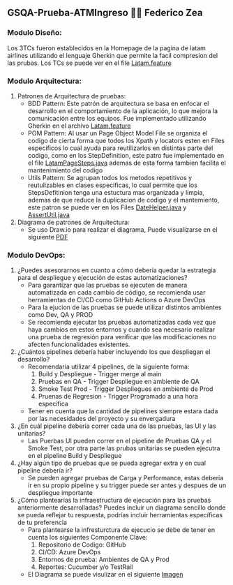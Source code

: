 ## GSQA-Prueba-ATMIngreso 🧑‍🍳 Federico Zea
### Modulo Diseño:
Los 3TCs fueron establecidos en la Homepage de la pagina de latam airlines utilizando el lenguaje Gherkin que
permite la facil compresion del las prubas. Los TCs se puede ver en el file [Latam.feature](https://github.com/FZeaa/GSQA-Prueba-ATMIngreso/blob/master/features/Latam.feature)

### Modulo Arquitectura:
1. Patrones de Arquitectura de pruebas:
    - BDD Pattern: Este patrón de arquitectura se basa en enfocar el desarrollo en el comportamiento de la aplicación, lo que mejora la comunicación entre los equipos.
      Fue implementado utilizando Gherkin en el archivo [Latam.feature](https://github.com/FZeaa/GSQA-Prueba-ATMIngreso/blob/master/features/Latam.feature)
    - POM Pattern: Al usar un Page Object Model File se organiza el codigo de cierta forma que todos los Xpath y locators esten
      en Files especificos lo cual ayuda para reutilizarlos en distintas parte del codigo, como en los StepDefinition, este patro fue implementado en el
      file [LatamPageSteps.java](https://github.com/FZeaa/GSQA-Prueba-ATMIngreso/blob/master/src/test/java/stepDefinitions/LatamPageSteps.java)
      ademas de esta forma tambien facilita el mantenimiento del codigo
    - Utils Pattern: Se agrupan todos los metodos repetitivos y reutulizables en clases especificas, lo cual permite que los StepsDefitinion
      tenga una estuctura mas organizada y limpia, ademas de que reduce la duplicacion de codigo y el mantemiento, este patron se puede ver en los Files
      [DateHelper.java](https://github.com/FZeaa/GSQA-Prueba-ATMIngreso/blob/master/src/main/java/utils/DateHelper.java) y [AssertUtil.java](https://github.com/FZeaa/GSQA-Prueba-ATMIngreso/blob/master/src/main/java/utils/AssertUtil.java)
2. Diagrama de patrones de Arquitectura:
    - Se uso Draw.io para realizar el diagrama, Puede visualizarse en el siguiente [PDF](https://github.com/FZeaa/GSQA-Prueba-ATMIngreso/blob/master/GSQADiagramaDePruebas.drawio.pdf)
  
 ###  Modulo DevOps:
 1. ¿Puedes asesorarnos en cuanto a cómo debería quedar la estrategia para el despliegue y
ejecución de estas automatizaciones?
    - Para garantizar que las pruebas se ejecuten de manera automatizada en cada cambio de código,
      se recomienda usar herramientas de CI/CD como GitHub Actions o Azure DevOps
    - Para la ejucion de las pruebas se puede utilizar distintos ambientes como Dev, QA y PROD
    - Se recomienda ejecutar las pruebas automatizadas cada vez que haya cambios en estos entornos y cuando sea necesario
      realizar una prueba de regresión para verificar que las modificaciones no afecten funcionalidades existentes.
2. ¿Cuántos pipelines debería haber incluyendo los que despliegan el desarrollo?
   - Recomendaria utilizar 4 pipelines, de la siguiente forma:
       1. Build y Despliegue - Trigger merge al main
       2. Pruebas en QA - Trigger Despliegue en ambiente de QA
       3. Smoke Test Prod - Trigger Despliegues en ambiente de Prod
       4. Pruenas de Regresion - Trigger Programado a una hora especifica
   - Tener en cuenta que la cantidad de pipelines siempre estara dada por las necesidades del proyecto y su envergadura     
3. ¿En cuál pipeline debería correr cada una de las pruebas, las UI y las unitarias?
   -  Las Puerbas UI pueden correr en el pipeline de Pruebas QA y el Smoke Test, por otra parte las
     prubas unitarias se pueden ejecutra en el pipeline Build y Despliegue
4. ¿Hay algún tipo de pruebas que se pueda agregar extra y en cual pipeline debería ir?
    -  Se pueden agregar pruebas de Carga y Performance, estas deberia ir en su propio pipeline y su trigger puede ser antes y
      despues de un despliegue importante
5. ¿Cómo plantearías la infraestructura de ejecución para las pruebas anteriormente
desarrolladas? Puedes incluir un diagrama sencillo donde se pueda reflejar tu respuesta,
podrías incluir herramientas específicas de tu preferencia
    - Para plantearse la infresturctura de ejecucio se debe de tener en cuenta los siguientes Componente Clave:
        1. Repositorio de Codigo: GitHub
        2. CI/CD: Azure DevOps
        3. Entornos de prueba: Ambientes de QA y Prod
        4. Reportes: Cucumber y/o TestRail
    - El Diagrama se puede visulizar en el siguiente [Imagen](https://github.com/FZeaa/GSQA-Prueba-ATMIngreso/blob/master/Diagrama%20infraestructura.png) 
  



